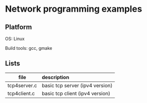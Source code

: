 # Network programming examples

## Platform

OS: Linux

Build tools: gcc, gmake

## Lists

| file | description |
|------|:------------|
|tcp4server.c|basic tcp server (ipv4 version)|
|tcp4client.c|basic tcp client (ipv4 version)|

